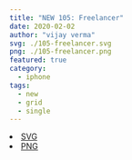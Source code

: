 ```yaml
---
title: "NEW 105: Freelancer"
date: 2020-02-02
author: "vijay verma"
svg: ./105-freelancer.svg
png: ./105-freelancer.png
featured: true
category:
  - iphone
tags:
  - new
  - grid
  - single
---
```

<li><a href="./105-freelancer.svg" download className="btn-svg">SVG</a></li>
<li><a href="/105-freelancer.png" download className="btn-png">PNG</a></li>
